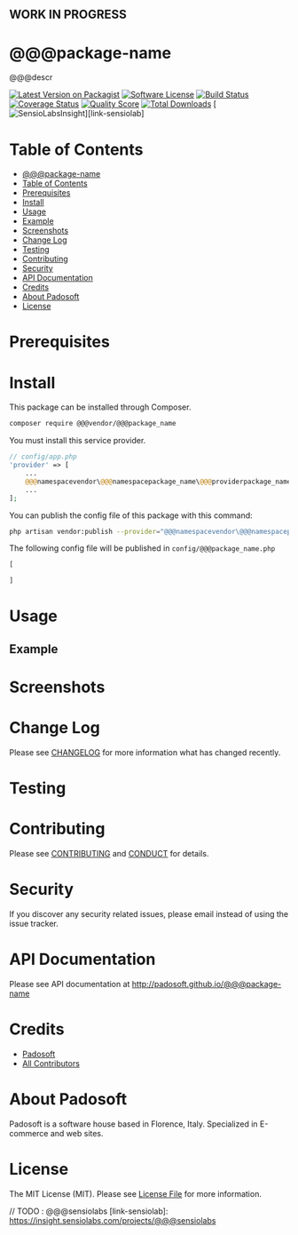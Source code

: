 ## WORK IN PROGRESS
# @@@package-name
@@@descr

[![Latest Version on Packagist][ico-version]][link-packagist]
[![Software License][ico-license]](LICENSE.md)
[![Build Status][ico-travis]][link-travis]
[![Coverage Status][ico-scrutinizer]][link-scrutinizer]
[![Quality Score][ico-code-quality]][link-code-quality]
[![Total Downloads][ico-downloads]][link-downloads]
[![SensioLabsInsight][ico-sensiolab]][link-sensiolab]

Table of Contents
=================

  * [@@@package-name](#@@@package-name)
  * [Table of Contents](#table-of-contents)
  * [Prerequisites](#prerequisites)
  * [Install](#install)
  * [Usage](#usage)
  * [Example](#example)
  * [Screenshots](#screenshots)
  * [Change Log](#change-log)
  * [Testing](#testing)
  * [Contributing](#contributing)
  * [Security](#security)
  * [API Documentation](#api-documentation)
  * [Credits](#credits)
  * [About Padosoft](#about-padosoft)
  * [License](#license)

# Prerequisites

# Install

This package can be installed through Composer.

``` bash
composer require @@@vendor/@@@package_name
```
You must install this service provider.

``` php
// config/app.php
'provider' => [
    ...
    @@@namespacevendor\@@@namespacepackage_name\@@@providerpackage_nameServiceProvider::class,
    ...
];
```

You can publish the config file of this package with this command:
``` bash
php artisan vendor:publish --provider="@@@namespacevendor\@@@namespacepackage_name\@@@providerpackage_nameServiceProvider"
```
The following config file will be published in `config/@@@package_name.php`
``` php
[

]
```

# Usage

## Example

# Screenshots

# Change Log
Please see [CHANGELOG](CHANGELOG.md) for more information what has changed recently.

# Testing

# Contributing

Please see [CONTRIBUTING](CONTRIBUTING.md) and [CONDUCT](CONDUCT.md) for details.

# Security

If you discover any security related issues, please email  instead of using the issue tracker.

# API Documentation

Please see API documentation at http://padosoft.github.io/@@@package-name

# Credits

- [Padosoft](https://github.com/padosoft)
- [All Contributors](../../contributors)

# About Padosoft
Padosoft is a software house based in Florence, Italy. Specialized in E-commerce and web sites.

# License

The MIT License (MIT). Please see [License File](LICENSE.md) for more information.


[ico-version]: https://img.shields.io/packagist/v/@@@vendor/@@@package_name.svg?style=flat-square
[ico-license]: https://img.shields.io/badge/license-MIT-brightgreen.svg?style=flat-square
[ico-travis]: https://img.shields.io/travis/@@@vendor/@@@package_name/master.svg?style=flat-square
[ico-scrutinizer]: https://img.shields.io/scrutinizer/coverage/g/@@@vendor/@@@package_name.svg?style=flat-square
[ico-code-quality]: https://img.shields.io/scrutinizer/g/@@@vendor/@@@package_name.svg?style=flat-square
[ico-downloads]: https://img.shields.io/packagist/dt/@@@vendor/@@@package_name.svg?style=flat-square
[ico-sensiolab]: https://insight.sensiolabs.com/projects/@@@sensiolab/small.png

[link-packagist]: https://packagist.org/packages/@@@vendor/@@@package_name
[link-travis]: https://travis-ci.org/@@@vendor/@@@package_name
[link-scrutinizer]: https://scrutinizer-ci.com/g/@@@vendor/@@@package_name/code-structure
[link-code-quality]: https://scrutinizer-ci.com/g/@@@vendor/@@@package_name
[link-downloads]: https://packagist.org/packages/@@@vendor/@@@package_name
// TODO : @@@sensiolabs
[link-sensiolab]: https://insight.sensiolabs.com/projects/@@@sensiolabs
